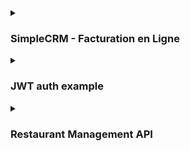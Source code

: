 <details>
  <summary><h3>SimpleCRM - Facturation en Ligne</h3></summary>
  <p>

**Overview**

SimpleCRM is a SaaS platform for online invoice management designed for businesses seeking a straightforward solution. The service offers a monthly subscription providing an all-in-one solution to simplify invoice management, accounting, and inventory control.

**Features**

* **Customer and Supplier Management:**
    * Creation of detailed company profiles (name, address, tax information, etc.)
    * Management of contact information
* **Product Management:**
    * Creation of product profiles with purchase and sale prices, margins, sizes, etc.
* **Inventory Management:**
    * Tracking of supplier replenishments
* **Invoicing:**
    * Creation of invoices with one or multiple products
    * Management of customer invoices
* **Order Management:**
    * Tracking of supplier orders
* **Other Features:**
    * Reporting and analysis
    * Integration with accounting software

**Business Rules**

* An invoice can contain one or more products.
* Each invoice is linked to a single customer.
* A product can be purchased from one or more suppliers.
* Each business can manage its invoices, customers, inventory, and suppliers.

**User Stories**

* As a sales manager, I want to manage the list of customers, invoices, and orders (read, add, delete, modify).

**Goals**

* Modeling and creation of the database.
* Development of an API to manage the business activities of subscribed clients.

**Technologies**

* **Web Server:** Node.js and Express
* **Database:** MySQL
* **ORM:** Prisma (recommended) or TypeORM

## Installation and Startup

1. Clone the repository.
2. Install dependencies with `npm install`.
3. Start the server with `nodemon`.

## Contribution

Contributions are welcome! Feel free to open issues or submit pull requests.

## License

This project is licensed under the MIT license. 


  </p>
</details>

<details>
  <summary><h3>JWT auth example</h3></summary>

  <p>

  # JWT Authentication Example

Create a Node.js application that allows users to register, log in, and authenticate using JWT. Implement APIs for registration, login, and accessing a protected route using a well-organized project structure.

## Project Structure

```
└── 📁jwt auth example
    └── 📁prisma
        └── schema.prisma
    └── 📁src
        └── 📁Config
            └── prisma.ts
        └── 📁Controllers
            └── AuthController.ts
        └── 📁Middleware
            └── AuthMiddleware.ts
        └── 📁Models
            └── UserModel.ts
        └── 📁Routes
            └── AuthRoutes.ts
        └── 📁Services
            └── AuthService.ts
            └── UserService.ts
        └── 📁Validation
            └── AuthValidator.ts
        └── app.ts
        └── server.ts
    └── .env
    └── .gitignore
    └── nodemon.json
    └── package-lock.json
    └── package.json
    └── tsconfig.json
```

## Routes

### Register (/auth/register)

**Method:** POST

**Body:**

```json
{ 
  "email": "your-email",
  "password": "your-password" 
}
```

**Description:** Registers a new user by hashing the password and storing the user details.

### Login (/auth/login)

**Method:** POST

**Body:**

```json
{ 
  "email": "your-email",
  "password": "your-password" 
}
```

**Description:** Authenticates a user by verifying the password and generates a JWT if credentials are valid.

### Protected Route (/protected)

**Method:** GET

**Description:** Returns protected information if the JWT is valid.

    
  </p>
  
</details>


<details>
  <summary><h3>Restaurant Management API</h3></summary>

  <p>


# Restoran Chain Website Backend

This repository contains the backend code for the Restoran chain website, designed to improve the chain's marketing strategy and provide customers with an easy way to view meals, book tables, and learn more about the restaurant.

## Technologies Used

The backend is built using Node.js and Express, with a MySQL database and Prisma ORM. The template engine used is Ejs, and Nodemailer is used for sending emails, along with an email marketing service.

## Features

The backend includes the following features:

- Model and creation of the database
- Creation of necessary endpoints (Home, About, Contact, Meals, Send Email, Add Meal)
- Dynamic sections: meals, teams, restaurant coordinates of the Home page
- Sending a thank-you email to new newsletter subscribers
- Recording all necessary information about incoming requests in a text file

## Business Rules

The following business rules are implemented in the backend:

- A meal can have only one category
- A restaurant can employ one or more employees
- A restaurant can serve one or more meals
- The restaurant offers its customers the opportunity to subscribe to its newsletter

## Routes 


| Method | Path | Description | Request Body | Response | Authentication |
|---|---|---|---|---|---|
| GET | `/` | Retrieves information for the home page (featured meals, team members, restaurant details) | N/A | JSON object containing home page data | N/A |
| GET | `/about` | Retrieves content for the "About Us" page | N/A | JSON object containing About content | N/A |
| GET | `/contact` | Retrieves content for the "contact Us" page | N/A | JSON object containing Contact content | N/A |
| POST | `/contact` | Handles submissions from the contact form | JSON object containing name, email, and message | Success message (200 OK) or error message (400 Bad Request) | N/A |
| GET | `/meals` | Retrieves a list of all available meals | N/A | JSON array of meal objects | N/A |
| GET | `/meals/{mealId}` | Retrieves details for a specific meal | N/A | JSON object containing meal details or 404 Not Found | N/A |
| POST | `/newsletter` | Handles newsletter subscription requests | JSON object containing email | Confirmation message (201 Created) or error message (400 Bad Request) | N/A |
| POST | `/admin/meals` | (Bonus) Handles submissions for adding new meals | JSON object containing meal details | Confirmation message (201 Created), error message (400 Bad Request), or 401 Unauthorized | Admin authentication required |
| POST | `/admin/employees` | (Bonus) Handles submissions for adding new employees | JSON object containing employee details | Confirmation message (201 Created), error message (400 Bad Request), or 401 Unauthorized | Admin authentication required |


## Bonus Features

The following bonus features are also included:

- CSRF protection
- Table reservation
- Form to add meals
- Form to add employees
- Customization of the site to adapt it to each restaurant

## Installation

To install the backend, follow these steps:

1. Clone the repository
2. Install the dependencies using `npm install`
3. Set up the MySQL database and update the `.env` file with the database credentials
4. Run the Prisma migrations using `npx prisma migrate dev`
5. Start the server using `npm start`

## Contributing

Contributions are welcome! Please submit a pull request with any proposed changes.

## License

This project is licensed under the [MIT License](LICENSE).


    
  </p>
</details>

